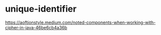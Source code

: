 # unique-identifier

https://aoftionstyle.medium.com/noted-components-when-working-with-cipher-in-java-46be6cb4a36b